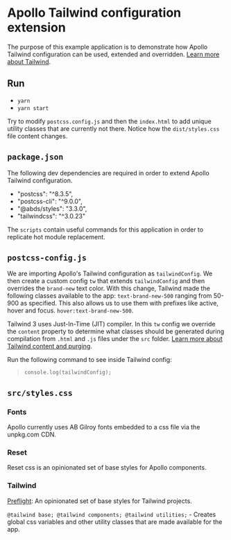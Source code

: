 # Apollo Tailwind configuration extension

The purpose of this example application is to demonstrate how Apollo Tailwind configuration can be used, extended and overridden. [Learn more about Tailwind](https://tailwindcss.com/docs/installation).

## Run

- `yarn`
- `yarn start`

Try to modify `postcss.config.js` and then the `index.html` to add unique utility classes that are currently not there. Notice how the `dist/styles.css` file content changes.

## `package.json`

The following dev dependencies are required in order to extend Apollo Tailwind configuration.

- "postcss": "^8.3.5",
- "postcss-cli": "^9.0.0",
- "@abds/styles": "3.3.0",
- "tailwindcss": "^3.0.23"

The `scripts` contain useful commands for this application in order to replicate hot module replacement.

## `postcss-config.js`

We are importing Apollo's Tailwind configuration as `tailwindConfig`. We then create a custom config `tw` that extends `tailwindConfig` and then overrides the `brand-new` text color. With this change, Tailwind made the following classes available to the app: `text-brand-new-500` ranging from 50-900 as specified. This also allows us to use them with prefixes like active, hover and focus. `hover:text-brand-new-500`.

Tailwind 3 uses Just-In-Time (JIT) compiler. In this `tw` config we override the `content` property to determine what classes should be generated during compilation from `.html` and `.js` files under the `src` folder. [Learn more about Tailwind content and purging](https://tailwindcss.com/docs/content-configuration).

Run the following command to see inside Tailwind config:

> `console.log(tailwindConfig);`

## `src/styles.css`

### Fonts

Apollo currently uses AB Gilroy fonts embedded to a css file via the unpkg.com CDN.

### Reset

Reset css is an opinionated set of base styles for Apollo components.

### Tailwind

[Preflight](https://tailwindcss.com/docs/preflight): An opinionated set of base styles for Tailwind projects.

`@tailwind base; @tailwind components; @tailwind utilities;` - Creates global css variables and other utility classes that are made available for the app.
